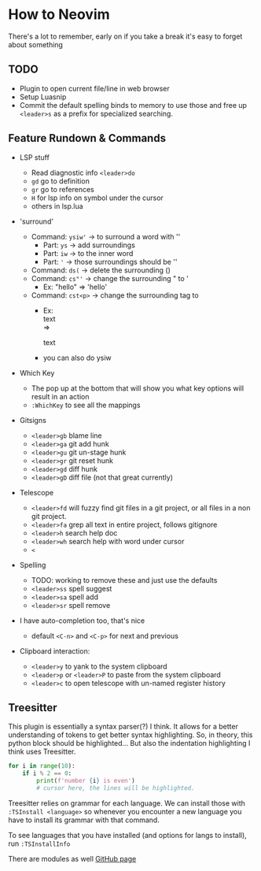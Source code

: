 
# How to Neovim 

There's a lot to remember, early on if you take a break it's easy to forget about something

## TODO

- Plugin to open current file/line in web browser
- Setup Luasnip 
- Commit the default spelling binds to memory to use those and free up `<leader>s` as a prefix for
  specialized searching.

## Feature Rundown & Commands

- LSP stuff
  - Read diagnostic info `<leader>do`
  - `gd` go to definition
  - `gr` go to references
  - `H` for lsp info on symbol under the cursor
  - others in lsp.lua

- 'surround' 
  - Command: `ysiw'` -> to surround a word with ''
    - Part: `ys` -> add surroundings
    - Part: `iw` ->  to the inner word
    - Part: `'` -> those surroundings should be ''
  - Command: `ds(` -> delete the surrounding ()
  - Command: `cs"'` -> change the surrounding " to ' 
    - Ex: "hello" => 'hello'
  - Command: `cst<p>` -> change the surrounding tag to <p>
    - Ex: <div>text</div> => <p>text</p>
    - you can also do ysiw<tag>

- Which Key 
  - The pop up at the bottom that will show you what key options will result in an action 
  - `:WhichKey` to see all the mappings

- Gitsigns
  - `<leader>gb` blame line
  - `<leader>ga` git add hunk
  - `<leader>gu` git un-stage hunk
  - `<leader>gr` git reset hunk
  - `<leader>gd` diff hunk
  - `<leader>gD` diff file (not that great currently)

- Telescope
  - `<leader>fd` will fuzzy find git files in a git project, or all files in a non git project.
  - `<leader>fa` grep all text in entire project, follows gitignore
  - `<leader>h` search help doc
  - `<leader>wh` search help with word under cursor
  - `<`

- Spelling
  - TODO: working to remove these and just use the defaults
  - `<leader>ss` spell suggest
  - `<leader>sa` spell add
  - `<leader>sr` spell remove 

- I have auto-completion too, that's nice
  - default `<C-n>` and `<C-p>` for next and previous

- Clipboard interaction:
  - `<leader>y` to yank to the system clipboard
  - `<leader>p` or `<leader>P` to paste from the system clipboard
  - `<leader>c` to open telescope with un-named register history


## Treesitter 

This plugin is essentially a syntax parser(?) I think. It allows for a better 
understanding of tokens to get better syntax highlighting. So, in theory, this python 
block should be highlighted...
But also the indentation highlighting I think uses Treesitter.
```python 
for i in range(10): 
    if i % 2 == 0:
        print(f'number {i} is even')
        # cursor here, the lines will be highlighted. 
```

Treesitter relies on grammar for each language. We can install those with 
`:TSInstall <language>` so whenever you encounter a new language you have to install its 
grammar with that command. 

To see languages that you have installed (and options for langs to install), run 
`:TSInstallInfo` 

There are modules as well [GitHub page](https://github.com/nvim-treesitter/nvim-treesitter)


